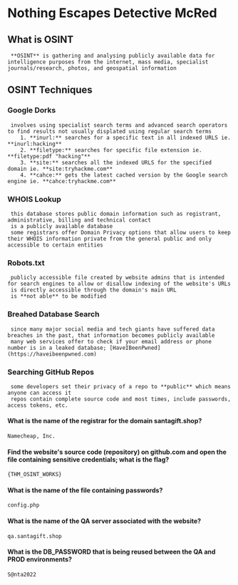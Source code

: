 # Nothing Escapes Detective McRed

## What is OSINT

     **OSINT** is gathering and analysing publicly available data for intelligence purposes from the internet, mass media, specialist journals/research, photos, and geospatial information

## OSINT Techniques
### Google Dorks

     involves using specialist search terms and advanced search operators to find results not usually displated using regular search terms
        1. **inurl:** searches for a specific text in all indexed URLS ie. **inurl:hacking**
        2. **filetype:** searches for specific file extension ie. **filetype:pdf "hacking"**
        3. **site:** searches all the indexed URLS for the specified domain ie. **site:tryhackme.com**
        4. **cahce:** gets the latest cached version by the Google search engine ie. **cahce:tryhackme.com**

### WHOIS Lookup

     this database stores public domain information such as registrant, administrative, billing and technical contact
     is a publicly available database
     some registrars offer Domain Privacy options that allow users to keep their WHOIS information private from the general public and only accessible to certain entities

### Robots.txt

     publicly accessible file created by website admins that is intended for search engines to allow or disallow indexing of the website's URLs
     is directly accessible through the domain's main URL
     is **not able** to be modified

### Breahed Database Search

     since many major social media and tech giants have suffered data breaches in the past, that information becomes publicly available
     many web services offer to check if your email address or phone number is in a leaked database; [HaveIBeenPwned](https://haveibeenpwned.com)

### Searching GitHub Repos

     some developers set their privacy of a repo to **public** which means anyone can access it
     repos contain complete source code and most times, include passwords, access tokens, etc.


#### What is the name of the registrar for the domain **santagift.shop**?
```
Namecheap, Inc.
```

#### Find the website's source code (repository) on github.com and open the file containing sensitive credentials; what is the flag?
```
{THM_OSINT_WORKS}
```

#### What is the name of the file containing passwords?
```
config.php
```

#### What is the name of the QA server associated with the website?
```
qa.santagift.shop
```

#### What is the DB\_PASSWORD that is being reused between the QA and PROD environments?
```
S@nta2022
```

